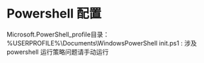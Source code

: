 # Powershell 配置
Microsoft.PowerShell_profile目录： %USERPROFILE%\Documents\WindowsPowerShell
init.ps1 : 涉及 powershell 运行策略问题请手动运行